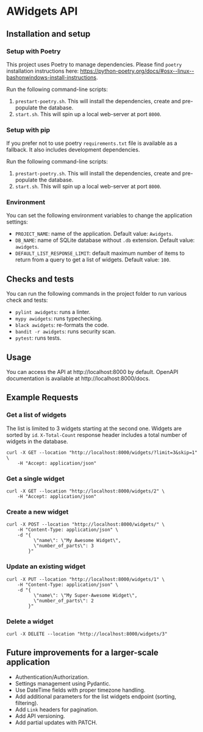 # AWidgets API

## Installation and setup

### Setup with Poetry

This project uses Poetry to manage dependencies.
Please find `poetry` installation instructions here: https://python-poetry.org/docs/#osx--linux--bashonwindows-install-instructions.

Run the following command-line scripts:

1. `prestart-poetry.sh`. This will install the dependencies, create and pre-populate the database.
2. `start.sh`. This will spin up a local web-server at port `8000`.

### Setup with pip

If you prefer not to use poetry `requirements.txt` file is available as a fallback. It also includes
development dependencies.

Run the following command-line scripts:

1. `prestart-poetry.sh`. This will install the dependencies, create and pre-populate the database.
2. `start.sh`. This will spin up a local web-server at port `8000`.

### Environment

You can set the following environment variables to change the application settings:

- `PROJECT_NAME`: name of the application. Default value: `Awidgets`.
- `DB_NAME`: name of SQLite database without `.db` extension. Default value: `awidgets`.
- `DEFAULT_LIST_RESPONSE_LIMIT`: default maximum number of items to return from a query
to get a list of widgets. Default value: `100`.

## Checks and tests

You can run the following commands in the project folder to run various check and tests:

- `pylint awidgets`: runs a linter.
- `mypy awidgets`: runs typechecking.
- `black awidgets`: re-formats the code.
- `bandit -r awidgets`: runs security scan.
- `pytest`: runs tests.

## Usage

You can access the API at http://localhost:8000 by default. OpenAPI documentation is available at
http://localhost:8000/docs.

## Example Requests

### Get a list of widgets

The list is limited to 3 widgets starting at the second one. Widgets are sorted by `id`.
`X-Total-Count` response header includes a total number of widgets in the database. 

```shell
curl -X GET --location "http://localhost:8000/widgets/?limit=3&skip=1" \
    -H "Accept: application/json"
```

### Get a single widget

```shell
curl -X GET --location "http://localhost:8000/widgets/2" \
    -H "Accept: application/json"
```

### Create a new widget

```shell
curl -X POST --location "http://localhost:8000/widgets/" \
    -H "Content-Type: application/json" \
    -d "{
          \"name\": \"My Awesome Widget\",
          \"number_of_parts\": 3
        }"
```

### Update an existing widget

```shell
curl -X PUT --location "http://localhost:8000/widgets/1" \
    -H "Content-Type: application/json" \
    -d "{
          \"name\": \"My Super-Awesome Widget\",
          \"number_of_parts\": 2
        }"
```

### Delete a widget

```shell
curl -X DELETE --location "http://localhost:8000/widgets/3"
```

## Future improvements for a larger-scale application

- Authentication/Authorization.
- Settings management using Pydantic.
- Use DateTime fields with proper timezone handling.
- Add additional parameters for the list widgets endpoint (sorting, filtering).
- Add `Link` headers for pagination.
- Add API versioning.
- Add partial updates with PATCH.